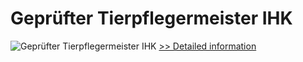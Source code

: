 # Geprüfter Tierpflegermeister IHK
![Geprüfter Tierpflegermeister IHK](https://mycommerce.akamaized.net/api/pimages/P300644593/BIG/300644593.JPG)
[>> Detailed information](https://secure.shareit.com/shareit/product.html?productid=300644593&affiliateid=200057808)